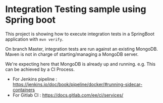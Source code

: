 # Integration Testing sample using Spring boot

This project is showing how to execute integration tests in a SpringBoot application with `mvn verify`.

On branch Master, integration tests are run against an existing MongoDB. Maven is not in charge of starting/managing
a MongoDB server.

We're expecting here that MongoDB is already up and running. e.g. This can be achieved by a CI Process.

- For Jenkins pipeline : https://jenkins.io/doc/book/pipeline/docker/#running-sidecar-containers
- For Gitlab CI : https://docs.gitlab.com/ee/ci/services/